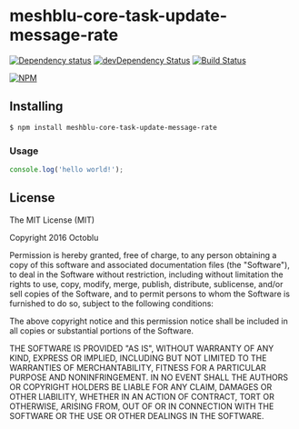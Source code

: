 # meshblu-core-task-update-message-rate

[![Dependency status](http://img.shields.io/david/octoblu/meshblu-core-task-update-message-rate.svg?style=flat)](https://david-dm.org/octoblu/meshblu-core-task-update-message-rate)
[![devDependency Status](http://img.shields.io/david/dev/octoblu/meshblu-core-task-update-message-rate.svg?style=flat)](https://david-dm.org/octoblu/meshblu-core-task-update-message-rate#info=devDependencies)
[![Build Status](http://img.shields.io/travis/octoblu/meshblu-core-task-update-message-rate.svg?style=flat&branch=master)](https://travis-ci.org/octoblu/meshblu-core-task-update-message-rate)

[![NPM](https://nodei.co/npm/meshblu-core-task-update-message-rate.svg?style=flat)](https://npmjs.org/package/meshblu-core-task-update-message-rate)

## Installing

```bash
$ npm install meshblu-core-task-update-message-rate
```

### Usage

```javascript
console.log('hello world!');
```

## License

The MIT License (MIT)

Copyright 2016 Octoblu

Permission is hereby granted, free of charge, to any person obtaining a copy
of this software and associated documentation files (the "Software"), to deal
in the Software without restriction, including without limitation the rights
to use, copy, modify, merge, publish, distribute, sublicense, and/or sell
copies of the Software, and to permit persons to whom the Software is
furnished to do so, subject to the following conditions:

The above copyright notice and this permission notice shall be included in all
copies or substantial portions of the Software.

THE SOFTWARE IS PROVIDED "AS IS", WITHOUT WARRANTY OF ANY KIND, EXPRESS OR
IMPLIED, INCLUDING BUT NOT LIMITED TO THE WARRANTIES OF MERCHANTABILITY,
FITNESS FOR A PARTICULAR PURPOSE AND NONINFRINGEMENT. IN NO EVENT SHALL THE
AUTHORS OR COPYRIGHT HOLDERS BE LIABLE FOR ANY CLAIM, DAMAGES OR OTHER
LIABILITY, WHETHER IN AN ACTION OF CONTRACT, TORT OR OTHERWISE, ARISING FROM,
OUT OF OR IN CONNECTION WITH THE SOFTWARE OR THE USE OR OTHER DEALINGS IN THE
SOFTWARE.
